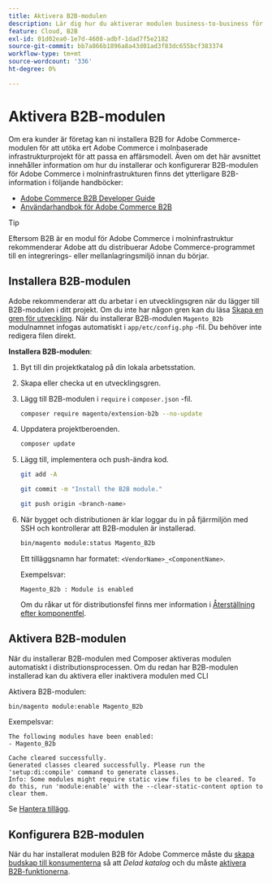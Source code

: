 ```yaml
---
title: Aktivera B2B-modulen
description: Lär dig hur du aktiverar modulen business-to-business för Adobe Commerce i molninfrastrukturen.
feature: Cloud, B2B
exl-id: 01d02ea0-1e7d-4608-adbf-1dad7f5e2182
source-git-commit: bb7a866b1896a8a43d01ad3f83dc655bcf383374
workflow-type: tm+mt
source-wordcount: '336'
ht-degree: 0%

---
```


# Aktivera B2B-modulen

Om era kunder är företag kan ni installera B2B for Adobe Commerce-modulen för att utöka ert Adobe Commerce i molnbaserade infrastrukturprojekt för att passa en affärsmodell. Även om det här avsnittet innehåller information om hur du installerar och konfigurerar B2B-modulen för Adobe Commerce i molninfrastrukturen finns det ytterligare B2B-information i följande handböcker:

- [Adobe Commerce B2B Developer Guide](https://developer.adobe.com/commerce/webapi/rest/b2b/)
- [Användarhandbok för Adobe Commerce B2B](https://experienceleague.adobe.com/docs/commerce-admin/b2b/guide-overview.html)

>[!TIP]
>
>Eftersom B2B är en modul för Adobe Commerce i molninfrastruktur rekommenderar Adobe att du distribuerar Adobe Commerce-programmet till en integrerings- eller mellanlagringsmiljö innan du börjar.

## Installera B2B-modulen

Adobe rekommenderar att du arbetar i en utvecklingsgren när du lägger till B2B-modulen i ditt projekt. Om du inte har någon gren kan du läsa [Skapa en gren för utveckling](../development/cli-branches.md#create-a-branch-for-development). När du installerar B2B-modulen `Magento_B2b` modulnamnet infogas automatiskt i `app/etc/config.php` -fil. Du behöver inte redigera filen direkt.

**Installera B2B-modulen**:

1. Byt till din projektkatalog på din lokala arbetsstation.

1. Skapa eller checka ut en utvecklingsgren.

1. Lägg till B2B-modulen i `require` i `composer.json` -fil.

   ```bash
   composer require magento/extension-b2b --no-update
   ```

1. Uppdatera projektberoenden.

   ```bash
   composer update
   ```

1. Lägg till, implementera och push-ändra kod.

   ```bash
   git add -A
   ```

   ```bash
   git commit -m "Install the B2B module."
   ```

   ```bash
   git push origin <branch-name>
   ```

1. När bygget och distributionen är klar loggar du in på fjärrmiljön med SSH och kontrollerar att B2B-modulen är installerad.

   ```bash
   bin/magento module:status Magento_B2b
   ```

   Ett tilläggsnamn har formatet: `<VendorName>_<ComponentName>`.

   Exempelsvar:

   ```terminal
   Magento_B2b : Module is enabled
   ```

   Om du råkar ut för distributionsfel finns mer information i [Återställning efter komponentfel](../deploy/recover-failed-deployment.md).

## Aktivera B2B-modulen

När du installerar B2B-modulen med Composer aktiveras modulen automatiskt i distributionsprocessen. Om du redan har B2B-modulen installerad kan du aktivera eller inaktivera modulen med CLI

Aktivera B2B-modulen:

```bash
bin/magento module:enable Magento_B2b
```

Exempelsvar:

```terminal
The following modules have been enabled:
- Magento_B2b

Cache cleared successfully.
Generated classes cleared successfully. Please run the 'setup:di:compile' command to generate classes.
Info: Some modules might require static view files to be cleared. To do this, run 'module:enable' with the --clear-static-content option to clear them.
```

Se [Hantera tillägg](extensions.md).

## Konfigurera B2B-modulen

När du har installerat modulen B2B för Adobe Commerce måste du [skapa budskap till konsumenterna](https://experienceleague.adobe.com/docs/commerce-admin/b2b/install.html#start-message-consumers) så att _Delad katalog_ och du måste [aktivera B2B-funktionerna](https://experienceleague.adobe.com/docs/commerce-admin/b2b/enable-basic-features.html).
